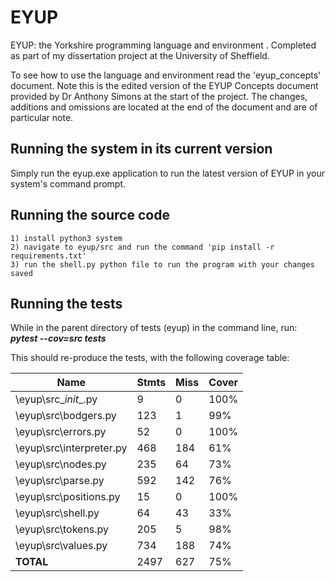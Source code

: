# EYUP
EYUP: the Yorkshire programming language and environment . Completed as part of my dissertation project at the University of Sheffield.

To see how to use the language and environment read the 'eyup_concepts' document. Note this is the edited version of the EYUP Concepts document provided by Dr Anthony Simons at the start of the project. The changes, additions and omissions are located at the end of the document and are of particular note.

## Running the system in its current version
Simply run the eyup.exe application to run the latest version of EYUP in your system's command prompt.

## Running the source code
    1) install python3 system  
    2) navigate to eyup/src and run the command 'pip install -r requirements.txt'
    3) run the shell.py python file to run the program with your changes saved

## Running the tests
While in the parent directory of tests (eyup) in the command line, run: *__pytest --cov=src tests__*

This should re-produce the tests, with the following coverage table:

| Name                     | Stmts | Miss | Cover |
|--------------------------|-------|------|-------|
| \eyup\src\__init__.py    | 9     | 0    | 100%  |
| \eyup\src\bodgers.py     | 123   | 1    | 99%   |
| \eyup\src\errors.py      | 52    | 0    | 100%  |
| \eyup\src\interpreter.py | 468   | 184  | 61%   |
| \eyup\src\nodes.py       | 235   | 64   | 73%   |
| \eyup\src\parse.py       | 592   | 142  | 76%   |
| \eyup\src\positions.py   | 15    | 0    | 100%  |
| \eyup\src\shell.py       | 64    | 43   | 33%   |
| \eyup\src\tokens.py      | 205   | 5    | 98%   |
| \eyup\src\values.py      | 734   | 188  | 74%   |
| __TOTAL__                | 2497  | 627  | 75%   |
